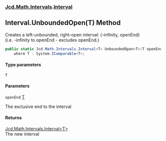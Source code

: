 ### [Jcd.Math.Intervals](Jcd.Math.Intervals.md 'Jcd.Math.Intervals').[Interval](Jcd.Math.Intervals.Interval.md 'Jcd.Math.Intervals.Interval')

## Interval.UnboundedOpen<T>(T) Method

Creates a left-unbounded, right-open interval: (-infinity, openEnd)  
(i.e. -infinity to openEnd - excludes openEnd.)

```csharp
public static Jcd.Math.Intervals.Interval<T> UnboundedOpen<T>(T openEnd)
    where T : System.IComparable<T>;
```
#### Type parameters

<a name='Jcd.Math.Intervals.Interval.UnboundedOpen_T_(T).T'></a>

`T`
#### Parameters

<a name='Jcd.Math.Intervals.Interval.UnboundedOpen_T_(T).openEnd'></a>

`openEnd` [T](Jcd.Math.Intervals.Interval.UnboundedOpen_T_(T).md#Jcd.Math.Intervals.Interval.UnboundedOpen_T_(T).T 'Jcd.Math.Intervals.Interval.UnboundedOpen<T>(T).T')

The exclusive end to the interval

#### Returns
[Jcd.Math.Intervals.Interval&lt;](Jcd.Math.Intervals.Interval_T_.md 'Jcd.Math.Intervals.Interval<T>')[T](Jcd.Math.Intervals.Interval.UnboundedOpen_T_(T).md#Jcd.Math.Intervals.Interval.UnboundedOpen_T_(T).T 'Jcd.Math.Intervals.Interval.UnboundedOpen<T>(T).T')[&gt;](Jcd.Math.Intervals.Interval_T_.md 'Jcd.Math.Intervals.Interval<T>')  
The new interval
